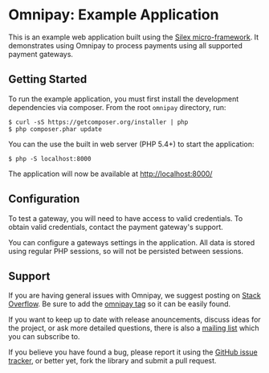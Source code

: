 # Omnipay: Example Application

This is an example web application built using the [Silex micro-framework](http://silex.sensiolabs.org/).
It demonstrates using Omnipay to process payments using all supported payment gateways.

## Getting Started

To run the example application, you must first install the development dependencies via composer.
From the root `omnipay` directory, run:

    $ curl -sS https://getcomposer.org/installer | php
    $ php composer.phar update

You can the use the built in web server (PHP 5.4+) to start the application:

    $ php -S localhost:8000

The application will now be available at [http://localhost:8000/](http://localhost:8000/)

## Configuration

To test a gateway, you will need to have access to valid credentials. To obtain valid credentials,
contact the payment gateway's support.

You can configure a gateways settings in the application. All data is stored using regular PHP
sessions, so will not be persisted between sessions.

## Support

If you are having general issues with Omnipay, we suggest posting on
[Stack Overflow](http://stackoverflow.com/). Be sure to add the
[omnipay tag](http://stackoverflow.com/questions/tagged/omnipay) so it can be easily found.

If you want to keep up to date with release anouncements, discuss ideas for the project,
or ask more detailed questions, there is also a [mailing list](https://groups.google.com/forum/#!forum/omnipay) which
you can subscribe to.

If you believe you have found a bug, please report it using the [GitHub issue tracker](https://github.com/thephpleague/omnipay-example/issues),
or better yet, fork the library and submit a pull request.
